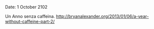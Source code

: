 Date: 1 October 2102

Un Anno senza caffeina.
http://bryanalexander.org/2013/01/06/a-year-without-caffeine-part-2/